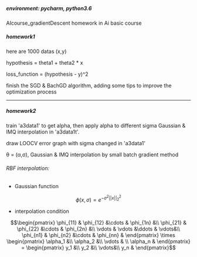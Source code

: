 ##### environment: pycharm, python3.6
AIcourse_gradientDescent
homework in Ai basic course

##### homework1
here are 1000 datas (x,y)

hypothesis = theta1 + theta2 * x

loss_function = (hypothesis - y)^2

finish the SGD & BachGD algorithm, adding some tips to improve the optimization process


* * *

##### homework2

train 'a3data1' to get alpha, then apply alpha to different sigma Gaussian & IMQ interpolation in 'a3data1t'.

draw LOOCV error graph with sigma changed in 'a3data1'

θ = (α,σ), Gaussian & IMQ interpolation by small batch gradient method

###### RBF interpolation:

* Gaussian function

$$
\phi(x,\sigma) = e^{-\sigma^2||x||_2^2}
$$

* interpolation condition

```math
\begin{pmatrix}
\phi_{11} & \phi_{12} &\cdots & \phi_{1n} &\\
\phi_{21} & \phi_{22} &\cdots & \phi_{2n} &\\
\vdots & \vdots &\ddots & \vdots&\\
\phi_{n1} & \phi_{n2} &\cdots & \phi_{nn} &
\end{pmatrix}

\times

\begin{pmatrix}
\alpha_1 &\\
\alpha_2 &\\
\vdots & \\
\alpha_n &
\end{pmatrix}
=
\begin{pmatrix}
y_1 &\\
y_2 &\\
\vdots&\\
y_n &
\end{pmatrix}
```
